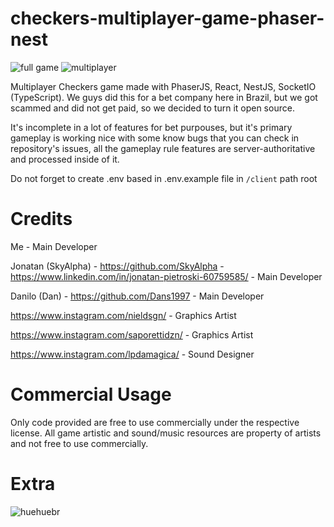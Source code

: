 # checkers-multiplayer-game-phaser-nest

![full game](https://i.imgur.com/kKHPfWe.png)
![multiplayer](https://i.imgur.com/P4d4nEj.png)


Multiplayer Checkers game made with PhaserJS, React, NestJS, SocketIO (TypeScript).
We guys did this for a bet company here in Brazil, but we got scammed and did not get paid, so we decided to turn it open source.

It's incomplete in a lot of features for bet purpouses, but it's primary gameplay is working nice with some know bugs that you can check in repository's issues, all the gameplay rule features are server-authoritative and processed inside of it.

Do not forget to create .env based in .env.example file in `/client` path root

# Credits
Me - Main Developer

Jonatan (SkyAlpha) - https://github.com/SkyAlpha - https://www.linkedin.com/in/jonatan-pietroski-60759585/ - Main Developer

Danilo (Dan) - https://github.com/Dans1997 - Main Developer

https://www.instagram.com/nieldsgn/ - Graphics Artist

https://www.instagram.com/saporettidzn/ - Graphics Artist

https://www.instagram.com/lpdamagica/ - Sound Designer


# Commercial Usage
Only code provided are free to use commercially under the respective license. All game artistic and sound/music resources are property of artists and not free to use commercially.

# Extra
![huehuebr](https://i.imgur.com/bWPHnpc.png)
